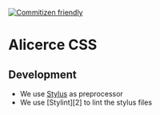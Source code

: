 [![Commitizen friendly](https://img.shields.io/badge/commitizen-friendly-brightgreen.svg)](http://commitizen.github.io/cz-cli/)

# Alicerce CSS

## Development

- We use [Stylus][1] as preprocessor
- We use [Stylint][2] to lint the stylus files

[1]: http://stylus-lang.com/
[1]: https://simenb.github.io/stylint/
